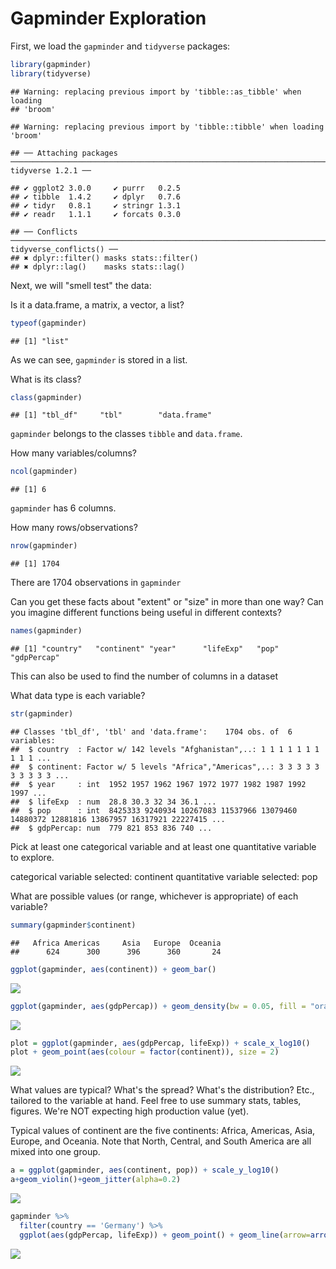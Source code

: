Gapminder Exploration
================

First, we load the `gapminder` and `tidyverse` packages:

``` r
library(gapminder)
library(tidyverse)
```

    ## Warning: replacing previous import by 'tibble::as_tibble' when loading
    ## 'broom'

    ## Warning: replacing previous import by 'tibble::tibble' when loading 'broom'

    ## ── Attaching packages ──────────────────────────────────────────────────────────────────────────────────────────────────── tidyverse 1.2.1 ──

    ## ✔ ggplot2 3.0.0     ✔ purrr   0.2.5
    ## ✔ tibble  1.4.2     ✔ dplyr   0.7.6
    ## ✔ tidyr   0.8.1     ✔ stringr 1.3.1
    ## ✔ readr   1.1.1     ✔ forcats 0.3.0

    ## ── Conflicts ─────────────────────────────────────────────────────────────────────────────────────────────────────── tidyverse_conflicts() ──
    ## ✖ dplyr::filter() masks stats::filter()
    ## ✖ dplyr::lag()    masks stats::lag()

Next, we will "smell test" the data:

Is it a data.frame, a matrix, a vector, a list?

``` r
typeof(gapminder)
```

    ## [1] "list"

As we can see, `gapminder` is stored in a list.

What is its class?

``` r
class(gapminder)
```

    ## [1] "tbl_df"     "tbl"        "data.frame"

`gapminder` belongs to the classes `tibble` and `data.frame`.

How many variables/columns?

``` r
ncol(gapminder)
```

    ## [1] 6

`gapminder` has 6 columns.

How many rows/observations?

``` r
nrow(gapminder)
```

    ## [1] 1704

There are 1704 observations in `gapminder`

Can you get these facts about "extent" or "size" in more than one way? Can you imagine different functions being useful in different contexts?

``` r
names(gapminder)
```

    ## [1] "country"   "continent" "year"      "lifeExp"   "pop"       "gdpPercap"

This can also be used to find the number of columns in a dataset

What data type is each variable?

``` r
str(gapminder)
```

    ## Classes 'tbl_df', 'tbl' and 'data.frame':    1704 obs. of  6 variables:
    ##  $ country  : Factor w/ 142 levels "Afghanistan",..: 1 1 1 1 1 1 1 1 1 1 ...
    ##  $ continent: Factor w/ 5 levels "Africa","Americas",..: 3 3 3 3 3 3 3 3 3 3 ...
    ##  $ year     : int  1952 1957 1962 1967 1972 1977 1982 1987 1992 1997 ...
    ##  $ lifeExp  : num  28.8 30.3 32 34 36.1 ...
    ##  $ pop      : int  8425333 9240934 10267083 11537966 13079460 14880372 12881816 13867957 16317921 22227415 ...
    ##  $ gdpPercap: num  779 821 853 836 740 ...

Pick at least one categorical variable and at least one quantitative variable to explore.

categorical variable selected: continent quantitative variable selected: pop

What are possible values (or range, whichever is appropriate) of each variable?

``` r
summary(gapminder$continent)
```

    ##   Africa Americas     Asia   Europe  Oceania 
    ##      624      300      396      360       24

``` r
ggplot(gapminder, aes(continent)) + geom_bar()
```

![](gapminder-explore_files/figure-markdown_github/unnamed-chunk-9-1.png)

``` r
ggplot(gapminder, aes(gdpPercap)) + geom_density(bw = 0.05, fill = "orange") + scale_x_log10()
```

![](gapminder-explore_files/figure-markdown_github/unnamed-chunk-10-1.png)

``` r
plot = ggplot(gapminder, aes(gdpPercap, lifeExp)) + scale_x_log10()
plot + geom_point(aes(colour = factor(continent)), size = 2)
```

![](gapminder-explore_files/figure-markdown_github/unnamed-chunk-11-1.png)

What values are typical? What's the spread? What's the distribution? Etc., tailored to the variable at hand. Feel free to use summary stats, tables, figures. We're NOT expecting high production value (yet).

Typical values of continent are the five continents: Africa, Americas, Asia, Europe, and Oceania. Note that North, Central, and South America are all mixed into one group.

``` r
a = ggplot(gapminder, aes(continent, pop)) + scale_y_log10()
a+geom_violin()+geom_jitter(alpha=0.2)
```

![](gapminder-explore_files/figure-markdown_github/unnamed-chunk-12-1.png)

``` r
gapminder %>% 
  filter(country == 'Germany') %>% 
  ggplot(aes(gdpPercap, lifeExp)) + geom_point() + geom_line(arrow=arrow())
```

![](gapminder-explore_files/figure-markdown_github/unnamed-chunk-13-1.png)
